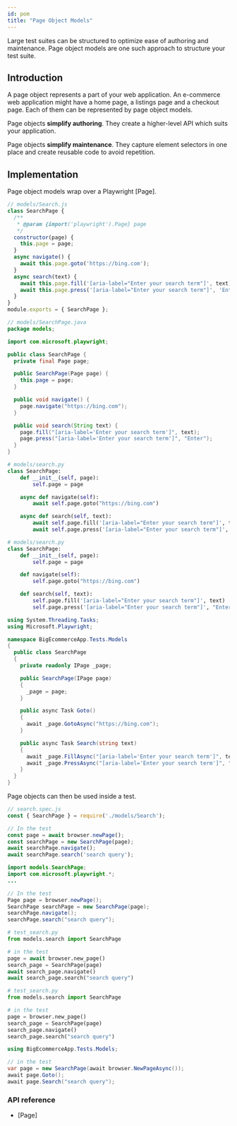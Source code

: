 ```yaml
---
id: pom
title: "Page Object Models"
---
```


Large test suites can be structured to optimize ease of authoring and maintenance. Page object models are one such
approach to structure your test suite.

<!-- TOC -->

## Introduction

A page object represents a part of your web application. An e-commerce web application might have a home page, a
listings page and a checkout page. Each of them can be represented by page object models.

Page objects **simplify authoring**. They create a higher-level API which suits your application.

Page objects **simplify maintenance**. They capture element selectors in one place and create reusable code to avoid
repetition.

## Implementation

Page object models wrap over a Playwright [Page].

```js
// models/Search.js
class SearchPage {
  /**
   * @param {import('playwright').Page} page 
   */
  constructor(page) {
    this.page = page;
  }
  async navigate() {
    await this.page.goto('https://bing.com');
  }
  async search(text) {
    await this.page.fill('[aria-label="Enter your search term"]', text);
    await this.page.press('[aria-label="Enter your search term"]', 'Enter');
  }
}
module.exports = { SearchPage };
```

```java
// models/SearchPage.java
package models;

import com.microsoft.playwright;

public class SearchPage {
  private final Page page;

  public SearchPage(Page page) {
    this.page = page;
  }

  public void navigate() {
    page.navigate("https://bing.com");
  }

  public void search(String text) {
    page.fill("[aria-label='Enter your search term']", text);
    page.press("[aria-label='Enter your search term']", "Enter");
  }
}
```

```python async
# models/search.py
class SearchPage:
    def __init__(self, page):
        self.page = page

    async def navigate(self):
        await self.page.goto("https://bing.com")

    async def search(self, text):
        await self.page.fill('[aria-label="Enter your search term"]', text)
        await self.page.press('[aria-label="Enter your search term"]', "Enter")
```

```python sync
# models/search.py
class SearchPage:
    def __init__(self, page):
        self.page = page

    def navigate(self):
        self.page.goto("https://bing.com")

    def search(self, text):
        self.page.fill('[aria-label="Enter your search term"]', text)
        self.page.press('[aria-label="Enter your search term"]', "Enter")
```

```csharp
using System.Threading.Tasks;
using Microsoft.Playwright;

namespace BigEcommerceApp.Tests.Models
{
  public class SearchPage
  {
    private readonly IPage _page;

    public SearchPage(IPage page)
    {
      _page = page;
    }

    public async Task Goto()
    {
      await _page.GotoAsync("https://bing.com");
    }

    public async Task Search(string text)
    {
      await _page.FillAsync("[aria-label='Enter your search term']", text);
      await _page.PressAsync("[aria-label='Enter your search term']", "Enter");
    }
  }
}
```

Page objects can then be used inside a test.

```js
// search.spec.js
const { SearchPage } = require('./models/Search');

// In the test
const page = await browser.newPage();
const searchPage = new SearchPage(page);
await searchPage.navigate();
await searchPage.search('search query');
```

```java
import models.SearchPage;
import com.microsoft.playwright.*;
...

// In the test
Page page = browser.newPage();
SearchPage searchPage = new SearchPage(page);
searchPage.navigate();
searchPage.search("search query");
```

```python async
# test_search.py
from models.search import SearchPage

# in the test
page = await browser.new_page()
search_page = SearchPage(page)
await search_page.navigate()
await search_page.search("search query")
```

```python sync
# test_search.py
from models.search import SearchPage

# in the test
page = browser.new_page()
search_page = SearchPage(page)
search_page.navigate()
search_page.search("search query")
```

```csharp
using BigEcommerceApp.Tests.Models;

// in the test
var page = new SearchPage(await browser.NewPageAsync());
await page.Goto();
await page.Search("search query");
```

### API reference
- [Page]